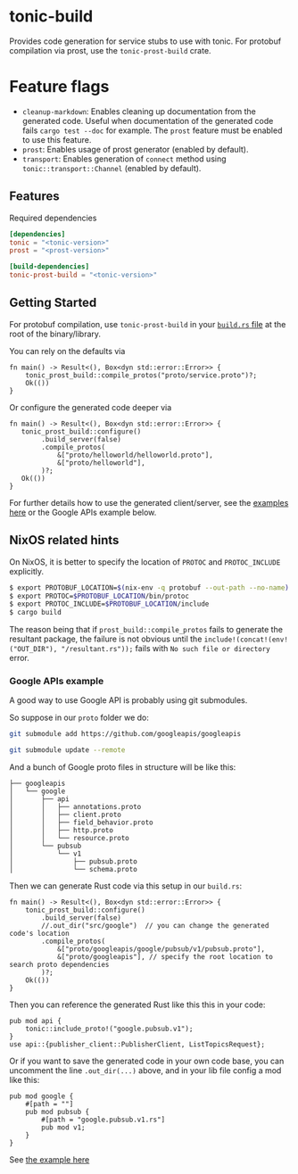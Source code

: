 # tonic-build

Provides code generation for service stubs to use with tonic. For protobuf compilation via prost, use the `tonic-prost-build` crate.

# Feature flags

- `cleanup-markdown`: Enables cleaning up documentation from the generated code.
  Useful when documentation of the generated code fails `cargo test --doc` for example.
  The `prost` feature must be enabled to use this feature.
- `prost`: Enables usage of prost generator (enabled by default).
- `transport`: Enables generation of `connect` method using `tonic::transport::Channel`
  (enabled by default).

## Features

Required dependencies

```toml
[dependencies]
tonic = "<tonic-version>"
prost = "<prost-version>"

[build-dependencies]
tonic-prost-build = "<tonic-version>"
```

## Getting Started

For protobuf compilation, use `tonic-prost-build` in your [`build.rs` file](https://doc.rust-lang.org/cargo/reference/build-scripts.html) at the root of the binary/library.

You can rely on the defaults via

```rust,no_run,ignore
fn main() -> Result<(), Box<dyn std::error::Error>> {
    tonic_prost_build::compile_protos("proto/service.proto")?;
    Ok(())
}
```

Or configure the generated code deeper via

```rust,no_run,ignore
fn main() -> Result<(), Box<dyn std::error::Error>> {
   tonic_prost_build::configure()
        .build_server(false)
        .compile_protos(
            &["proto/helloworld/helloworld.proto"],
            &["proto/helloworld"],
        )?;
   Ok(())
}
```

For further details how to use the generated client/server, see the [examples here](https://github.com/hyperium/tonic/tree/master/examples) or the Google APIs example below.


## NixOS related hints

On NixOS, it is better to specify the location of `PROTOC` and `PROTOC_INCLUDE` explicitly.

```bash
$ export PROTOBUF_LOCATION=$(nix-env -q protobuf --out-path --no-name)
$ export PROTOC=$PROTOBUF_LOCATION/bin/protoc
$ export PROTOC_INCLUDE=$PROTOBUF_LOCATION/include
$ cargo build
```

The reason being that if `prost_build::compile_protos` fails to generate the resultant package,
the failure is not obvious until the `include!(concat!(env!("OUT_DIR"), "/resultant.rs"));`
fails with `No such file or directory` error.

### Google APIs example
A good way to use Google API is probably using git submodules.

So suppose in our `proto` folder we do:
```bash
git submodule add https://github.com/googleapis/googleapis

git submodule update --remote
```

And a bunch of Google proto files in structure will be like this:
```raw
├── googleapis
│   └── google
│       ├── api
│       │   ├── annotations.proto
│       │   ├── client.proto
│       │   ├── field_behavior.proto
│       │   ├── http.proto
│       │   └── resource.proto
│       └── pubsub
│           └── v1
│               ├── pubsub.proto
│               └── schema.proto
```

Then we can generate Rust code via this setup in our `build.rs`:

```rust,no_run,ignore
fn main() -> Result<(), Box<dyn std::error::Error>> {
    tonic_prost_build::configure()
        .build_server(false)
        //.out_dir("src/google")  // you can change the generated code's location
        .compile_protos(
            &["proto/googleapis/google/pubsub/v1/pubsub.proto"],
            &["proto/googleapis"], // specify the root location to search proto dependencies
        )?;
    Ok(())
}
```

Then you can reference the generated Rust like this this in your code:
```rust,ignore
pub mod api {
    tonic::include_proto!("google.pubsub.v1");
}
use api::{publisher_client::PublisherClient, ListTopicsRequest};
```

Or if you want to save the generated code in your own code base,
you can uncomment the line `.out_dir(...)` above, and in your lib file
config a mod like this:
```rust,ignore
pub mod google {
    #[path = ""]
    pub mod pubsub {
        #[path = "google.pubsub.v1.rs"]
        pub mod v1;
    }
}
```
See [the example here](https://github.com/hyperium/tonic/tree/master/examples/src/gcp)
